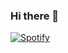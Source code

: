 ### Hi there 👋
[![Spotify](https://novatorem-alpha-green.vercel.app/api/spotify)](https://open.spotify.com/user/11125642620)

<!--
**FrankiPLCZ/FrankiPLCZ** is a ✨ _special_ ✨ repository because its `README.md` (this file) appears on your GitHub profile.

Here are some ideas to get you started:

- 🔭 I’m currently working on ...
- 🌱 I’m currently learning ...
- 👯 I’m looking to collaborate on ...
- 🤔 I’m looking for help with ...
- 💬 Ask me about ...
- 📫 How to reach me: ...
- 😄 Pronouns: ...
- ⚡ Fun fact: ...
-->

